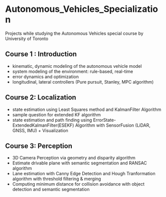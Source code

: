 # Autonomous_Vehicles_Specialization
Projects while studying the Autonomous Vehicles special course by University of Toronto

## Course 1 : Introduction
* kinematic, dynamic modeling of the autonomous vehicle model
* system modeling of the environment: rule-based, real-time
* error dynamics and optimization
* longitudinal, lateral controllers (Pure pursuit, Stanley, MPC algorithm)

## Course 2: Localization
* state estimation using Least Squares method and KalmanFilter Algorithm
* sample question for extended KF algorithm
* state estimation and path finding using ErrorState-ExtendedKalmanFilter(ESEKF) Algorithm with SensorFusion (LiDAR, GNSS, IMU) + Visualization

## Course 3: Perception
* 3D Camera Perception via geometry and disparity algorithm
* Estimate drivable plane with semantic segmentation and RANSAC algorithm
* Lane estimation with Canny Edge Detection and Hough Tranformation algorithm with threshold filtering & merging
* Computing minimum distance for collision avoidance with object detection and semantic segmentation
